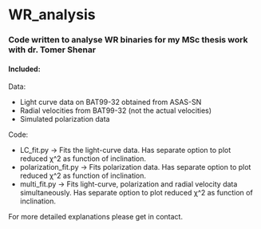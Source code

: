 # WR_analysis

### Code written to analyse WR binaries for my MSc thesis work with dr. Tomer Shenar

#### Included:

Data:

- Light curve data on BAT99-32 obtained from ASAS-SN
- Radial velocities from BAT99-32 (not the actual velocities)
- Simulated polarization data

Code:

- LC_fit.py &rarr; Fits the light-curve data. Has separate option to plot reduced χ^2 as function of inclination.
- polarization_fit.py &rarr; Fits polarization data. Has separate option to plot reduced χ^2 as function of inclination.
- multi_fit.py &rarr; Fits light-curve, polarization and radial velocity data simultaneously. Has separate option to plot reduced χ^2 as function of inclination.

For more detailed explanations please get in contact.
